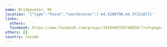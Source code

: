 ```yaml
---
name: Bridgewater, NS
location: '{"type":"Point","coordinates":[-64.5208798,44.3721167]}'
links:
  others: 
  facebook: https://www.facebook.com/groups/1910409705748030/?ref=pages_profile_groups_tab&source_id=663791624017529
others: []
country: Canada
---
```

